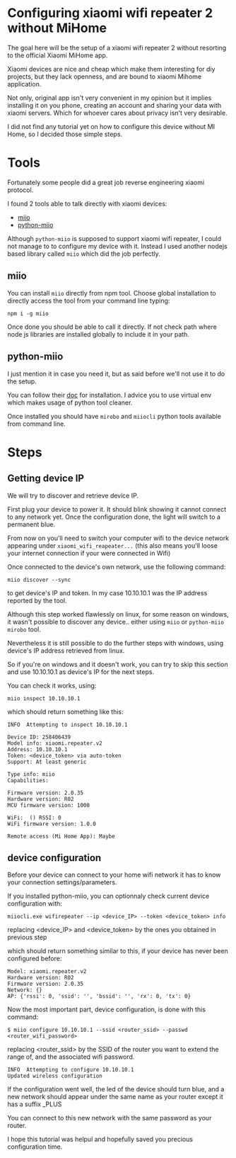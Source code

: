 # Configuring xiaomi wifi repeater 2 without MiHome

The goal here will be the setup of a xiaomi wifi repeater 2 without resorting to the official Xiaomi MiHome app.

Xiaomi devices are nice and cheap which make them interesting for diy projects, 
but they lack openness, and are bound to xiaomi Mihome application.

Not only, original app isn't very convenient in my opinion but it implies installing it on you phone, creating an account and sharing your data with xiaomi servers. Which for whoever cares about privacy isn't very desirable.

I did not find any tutorial yet on how to configure this device without MI Home, so I decided those simple steps.

# Tools

Fortunately some people did a great job reverse engineering xiaomi protocol.

I found 2 tools able to talk directly with xiaomi devices: 
- [miio](https://github.com/aholstenson/miio)
- [python-miio](https://github.com/rytilahti/python-miio/)

Although `python-miio` is supposed to support xiaomi wifi repeater, I could not manage to to configure my device with it.
Instead I used another nodejs based library called `miio` which did the job perfectly.

## miio

You can install `miio` directly from npm tool. Choose global installation to directly access the tool from your command line typing:

	npm i -g miio
  
Once done you should be able to call it directly. If not check path where node js libraries are installed globally to include it in your path.

## python-miio

I just mention it in case you need it, but as said before we'll not use it to do the setup.

You can follow their [doc](python-miio.readthedocs.io/) for installation.
I advice you to use virtual env which makes usage of python tool cleaner.

Once installed you should have `mirobo` and `miiocli` python tools available from command line.

# Steps 
## Getting device IP

We will try to discover and retrieve device IP.

First plug your device to power it. It should blink showing it cannot connect to any network yet. 
Once the configuration done, the light will switch to a permanent blue.

From now on you'll need to switch your computer wifi to the device network appearing under `xiaomi_wifi_reapeater...`
(this also means you'll loose your internet connection if your were connected in Wifi)

Once connected to the device's own network, use the following command:
	
	miio discover --sync

to get device's IP and token. In my case 10.10.10.1 was the IP address reported by the tool.

Although this step worked flawlessly on linux, for some reason on windows, it wasn't possible to discover any device..
either using `miio` or `python-miio` `mirobo` tool.

Nevertheless it is still possible to do the further steps with windows, using device's IP address retrieved from linux.

So if you're on windows and it doesn't work, you can try to skip this section and use 10.10.10.1 as device's IP for the next steps.

You can check it works, using:
  
	miio inspect 10.10.10.1

which should return something like this: 

	INFO  Attempting to inspect 10.10.10.1
	
	Device ID: 258406439
	Model info: xiaomi.repeater.v2
	Address: 10.10.10.1
	Token: <device_token> via auto-token
	Support: At least generic
	
	Type info: miio
	Capabilities:
	
	Firmware version: 2.0.35
	Hardware version: R02
	MCU firmware version: 1000
	
	WiFi:  () RSSI: 0
	WiFi firmware version: 1.0.0
	
	Remote access (Mi Home App): Maybe


## device configuration

Before your device can connect to your home wifi network it has to know your connection settings/parameters.

If you installed python-miio, you can optionnaly check current device configuration with:

	miiocli.exe wifirepeater --ip <device_IP> --token <device_token> info
	
replacing <device_IP> and <device_token> by the ones you obtained in previous step

which should return something similar to this, if your device has never been configured before:

	Model: xiaomi.repeater.v2
	Hardware version: R02
	Firmware version: 2.0.35
	Network: {}
	AP: {'rssi': 0, 'ssid': '', 'bssid': '', 'rx': 0, 'tx': 0}


Now the most important part, device configuration, is done with this command:

	$ miio configure 10.10.10.1 --ssid <router_ssid> --passwd <router_wifi_password>

replacing <router_ssid> by the SSID of the router you want to extend the range of, and the associated wifi password.


	INFO  Attempting to configure 10.10.10.1
	Updated wireless configuration

If the configuration went well, the led of the device should turn blue, and a new network should appear under the same name as your router except it has a suffix _PLUS

You can connect to this new network with the same password as your router.

I hope this tutorial was helpul and hopefully saved you precious configuration time.
